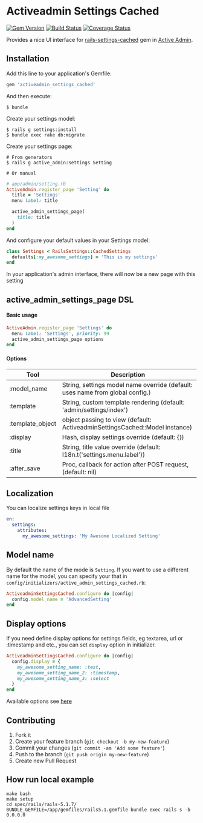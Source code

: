 # Activeadmin Settings Cached

[![Gem Version](https://badge.fury.io/rb/activeadmin_settings_cached.svg)](http://badge.fury.io/rb/activeadmin_settings_cached)
[![Build Status](https://travis-ci.org/artofhuman/activeadmin_settings_cached.svg?branch=master)](https://travis-ci.org/artofhuman/activeadmin_settings_cached)
[![Coverage Status](https://coveralls.io/repos/github/artofhuman/activeadmin_settings_cached/badge.svg?branch=master)](https://coveralls.io/github/artofhuman/activeadmin_settings_cached?branch=master)

Provides a nice UI interface for [rails-settings-cached](https://github.com/huacnlee/rails-settings-cached) gem in [Active Admin](http://activeadmin.info/).

## Installation

Add this line to your application's Gemfile:

```ruby
gem 'activeadmin_settings_cached'
```

And then execute:

    $ bundle

Create your settings model:

    $ rails g settings:install
    $ bundle exec rake db:migrate

Create your settings page:

    # From generators
    $ rails g active_admin:settings Setting

    # Or manual

``` ruby
# app/admin/setting.rb
ActiveAdmin.register_page 'Setting' do
  title = 'Settings'
  menu label: title

  active_admin_settings_page(
    title: title
  )
end
```

And configure your default values in your Settings model:

``` ruby
class Settings < RailsSettings::CachedSettings
  defaults[:my_awesome_settings] = 'This is my settings'
end
```

In your application's admin interface, there will now be a new page with this setting

## active_admin_settings_page DSL

#### Basic usage

```ruby
ActiveAdmin.register_page 'Settings' do
  menu label: 'Settings', priority: 99
  active_admin_settings_page options
end
```

#### Options
Tool                    | Description
---------------------   | -----------
:model_name					|String, settings model name override (default: uses name from global config.)
:template				|String, custom template rendering (default: 'admin/settings/index')
:template_object				|object passing to view (default: ActiveadminSettingsCached::Model instance)
:display    |Hash, display settings override (default: {})
:title			|String, title value override (default: I18n.t('settings.menu.label'))
:after_save |Proc, callback for action after POST request, (default: nil)


## Localization
You can localize settings keys in local file

``` yml
en:
  settings:
    attributes:
      my_awesome_settings: 'My Awesome Localized Setting'
```
## Model name

By default the name of the mode is `Setting`. If you want to use a different name for the model, you can specify your that in `config/initializers/active_admin_settings_cached.rb`:

``` ruby
ActiveadminSettingsCached.configure do |config|
  config.model_name = 'AdvancedSetting'
end
```

## Display options

If you need define display options for settings fields, eg textarea, url or :timestamp and etc., you can set `display` option in initializer.


``` ruby
ActiveadminSettingsCached.configure do |config|
  config.display = {
    my_awesome_setting_name: :text,
    my_awesome_setting_name_2: :timestamp,
    my_awesome_setting_name_3: :select
  }
end
```

Available options see [here](https://github.com/justinfrench/formtastic#the-available-inputs)

## Contributing

1. Fork it
2. Create your feature branch (`git checkout -b my-new-feature`)
3. Commit your changes (`git commit -am 'Add some feature'`)
4. Push to the branch (`git push origin my-new-feature`)
5. Create new Pull Request

## How run local example

```
make bash
make setup
cd spec/rails/rails-5.1.7/
BUNDLE_GEMFILE=/app/gemfiles/rails5.1.gemfile bundle exec rails s -b 0.0.0.0
```
